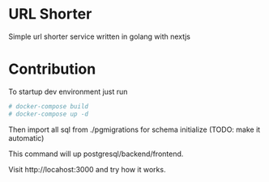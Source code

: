 # URL Shorter
Simple url shorter service written in golang with nextjs

# Contribution

To startup dev environment just run

```sh
# docker-compose build
# docker-compose up -d
```

Then import all sql from ./pgmigrations for schema initialize (TODO: make it automatic)

This command will up postgresql/backend/frontend.

Visit http://locahost:3000 and try how it works.
